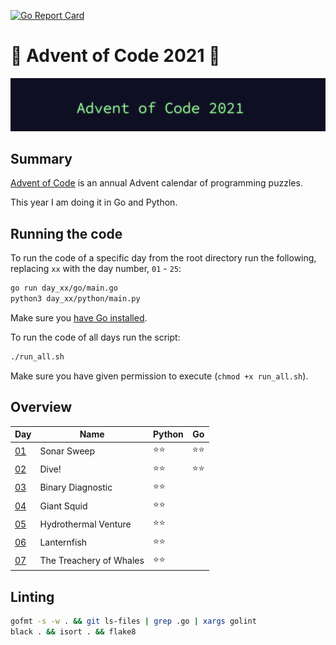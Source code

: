 [![Go Report Card](https://goreportcard.com/badge/github.com/orfeasa/advent-of-code-2021)](https://goreportcard.com/report/github.com/orfeasa/advent-of-code-2021)

# 🎄 Advent of Code 2021 🎄

![AoC2021 logo](https://raw.githubusercontent.com/orfeasa/advent-of-code-2021/master/header.png)

## Summary

[Advent of Code](http://adventofcode.com/) is an annual Advent calendar of programming puzzles.

This year I am doing it in Go and Python.

## Running the code

To run the code of a specific day from the root directory run the following, replacing `xx` with the day number, `01` - `25`:

```sh
go run day_xx/go/main.go
python3 day_xx/python/main.py
```

Make sure you [have Go installed](https://golang.org/doc/install).

To run the code of all days run the script:

```sh
./run_all.sh
```

Make sure you have given permission to execute (`chmod +x run_all.sh`).

## Overview

| Day                                       | Name                    | Python | Go   |
| ----------------------------------------- | ----------------------- | ------ | ---- |
| [01](https://adventofcode.com/2021/day/1) | Sonar Sweep             | ⭐⭐   | ⭐⭐ |
| [02](https://adventofcode.com/2021/day/2) | Dive!                   | ⭐⭐   | ⭐⭐ |
| [03](https://adventofcode.com/2021/day/3) | Binary Diagnostic       | ⭐⭐   |      |
| [04](https://adventofcode.com/2021/day/4) | Giant Squid             | ⭐⭐   |      |
| [05](https://adventofcode.com/2021/day/5) | Hydrothermal Venture    | ⭐⭐   |      |
| [06](https://adventofcode.com/2021/day/6) | Lanternfish             | ⭐⭐   |      |
| [07](https://adventofcode.com/2021/day/7) | The Treachery of Whales | ⭐⭐   |      |

## Linting

```sh
gofmt -s -w . && git ls-files | grep .go | xargs golint
black . && isort . && flake8
```
